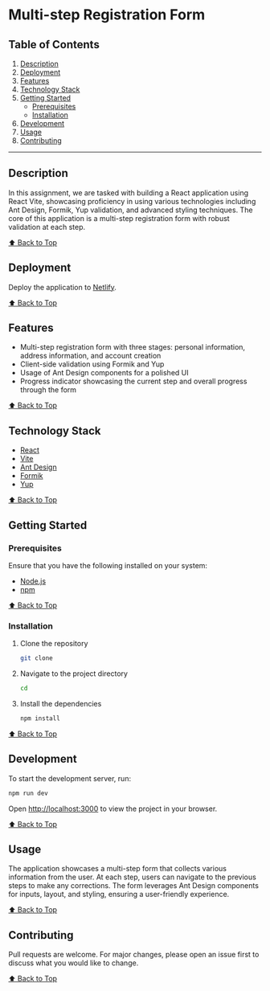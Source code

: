 # Multi-step Registration Form

## Table of Contents

1. [Description](#description)
2. [Deployment](#deployment)
3. [Features](#features)
4. [Technology Stack](#technology-stack)
5. [Getting Started](#getting-started)
   - [Prerequisites](#prerequisites)
   - [Installation](#installation)
6. [Development](#development)
7. [Usage](#usage)
8. [Contributing](#contributing)

---

## Description

In this assignment, we are tasked with building a React application using React Vite, showcasing proficiency in using various technologies including Ant Design, Formik, Yup validation, and advanced styling techniques. The core of this application is a multi-step registration form with robust validation at each step.

[⬆ Back to Top](#table-of-contents)

## Deployment

Deploy the application to [Netlify](https://stupendous-muffin-48c043.netlify.app/).

[⬆ Back to Top](#table-of-contents)

## Features

- Multi-step registration form with three stages: personal information, address information, and account creation
- Client-side validation using Formik and Yup
- Usage of Ant Design components for a polished UI
- Progress indicator showcasing the current step and overall progress through the form

[⬆ Back to Top](#table-of-contents)

## Technology Stack

- [React](https://reactjs.org/)
- [Vite](https://vitejs.dev/)
- [Ant Design](https://ant.design/)
- [Formik](https://formik.org/)
- [Yup](https://github.com/jquense/yup)

[⬆ Back to Top](#table-of-contents)

## Getting Started

### Prerequisites

Ensure that you have the following installed on your system:
- [Node.js](https://nodejs.org/)
- [npm](https://www.npmjs.com/)

[⬆ Back to Top](#table-of-contents)

### Installation

1. Clone the repository
   ```sh
   git clone 
   ```
2. Navigate to the project directory
   ```sh
   cd 
   ```
3. Install the dependencies
   ```sh
   npm install
   ```

[⬆ Back to Top](#table-of-contents)

## Development

To start the development server, run:
```sh
npm run dev
```

Open [http://localhost:3000](http://localhost:5173) to view the project in your browser.

[⬆ Back to Top](#table-of-contents)

## Usage

The application showcases a multi-step form that collects various information from the user. At each step, users can navigate to the previous steps to make any corrections. The form leverages Ant Design components for inputs, layout, and styling, ensuring a user-friendly experience.

[⬆ Back to Top](#table-of-contents)

## Contributing

Pull requests are welcome. For major changes, please open an issue first to discuss what you would like to change.

[⬆ Back to Top](#table-of-contents)